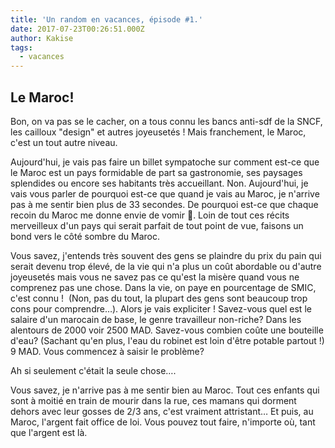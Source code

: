 ```yaml
---
title: 'Un random en vacances, épisode #1.'
date: 2017-07-23T00:26:51.000Z
author: Kakise
tags:
  - vacances
---
```


## Le Maroc!

Bon, on va pas se le cacher, on a tous connu les bancs anti-sdf de la SNCF, les cailloux "design" et autres joyeusetés ! Mais franchement, le Maroc, c'est un tout autre niveau.

Aujourd'hui, je vais pas faire un billet sympatoche sur comment est-ce que le Maroc est un pays formidable de part sa gastronomie, ses paysages splendides ou encore ses habitants très accueillant. Non. Aujourd'hui, je vais vous parler de pourquoi est-ce que quand je vais au Maroc, je n'arrive pas à me sentir bien plus de 33 secondes. De pourquoi est-ce que chaque recoin du Maroc me donne envie de vomir 🤢. Loin de tout ces récits merveilleux d'un pays qui serait parfait de tout point de vue, faisons un bond vers le côté sombre du Maroc.

Vous savez, j'entends très souvent des gens se plaindre du prix du pain qui serait devenu trop élevé, de la vie qui n'a plus un coût abordable ou d'autre joyeusetés mais vous ne savez pas ce qu'est la misère quand vous ne comprenez pas une chose. Dans la vie, on paye en pourcentage de SMIC, c'est connu !  (Non, pas du tout, la plupart des gens sont beaucoup trop cons pour comprendre…). Alors je vais expliciter ! Savez-vous quel est le salaire d'un marocain de base, le genre travailleur non-riche? Dans les alentours de 2000 voir 2500 MAD. Savez-vous combien coûte une bouteille d'eau? (Sachant qu'en plus, l'eau du robinet est loin d'être potable partout !) 9 MAD. Vous commencez à saisir le problème?

Ah si seulement c'était la seule chose….

Vous savez, je n'arrive pas à me sentir bien au Maroc. Tout ces enfants qui sont à moitié en train de mourir dans la rue, ces mamans qui dorment dehors avec leur gosses de 2/3 ans, c'est vraiment attristant… Et puis, au Maroc, l'argent fait office de loi. Vous pouvez tout faire, n'importe où, tant que l'argent est là.
